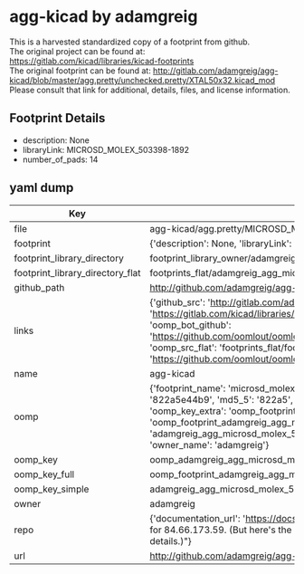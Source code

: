 # agg-kicad by adamgreig  
This is a harvested standardized copy of a footprint from github.  
The original project can be found at:  
https://gitlab.com/kicad/libraries/kicad-footprints  
The original footprint can be found at:
http://gitlab.com/adamgreig/agg-kicad/blob/master/agg.pretty/unchecked.pretty/XTAL50x32.kicad_mod
Please consult that link for additional, details, files, and license information.  
## Footprint Details
* description: None  
* libraryLink: MICROSD_MOLEX_503398-1892  
* number_of_pads: 14  
## yaml dump  
| Key | Value |  
| --- | --- |  
| file | agg-kicad/agg.pretty/MICROSD_MOLEX_503398-1892.kicad_mod |  
| footprint | {'description': None, 'libraryLink': 'MICROSD_MOLEX_503398-1892', 'number_of_pads': 14} |  
| footprint_library_directory | footprint_library_owner/adamgreig_agg-kicad |  
| footprint_library_directory_flat | footprints_flat/adamgreig_agg_microsd_molex_503398_1892/working |  
| github_path | http://github.com/adamgreig/agg-kicad/blob/master/agg.pretty/MICROSD_MOLEX_503398-1892.kicad_mod |  
| links | {'github_src': 'http://gitlab.com/adamgreig/agg-kicad/blob/master/agg.pretty/unchecked.pretty/XTAL50x32.kicad_mod', 'github_src_repo': 'https://gitlab.com/kicad/libraries/kicad-footprints', 'oomp_bot': 'footprints/adamgreig_agg_microsd_molex_503398_1892/working', 'oomp_bot_github': 'https://github.com/oomlout/oomlout_oomp_footprint_bot/tree/main/footprints/adamgreig_agg_microsd_molex_503398_1892/working', 'oomp_src_flat': 'footprints_flat/footprints_flat/adamgreig_agg_microsd_molex_503398_1892/working', 'oomp_src_flat_github': 'https://github.com/oomlout/oomlout_oomp_footprint_src/tree/main/footprints_flat/adamgreig_agg_microsd_molex_503398_1892/working'} |  
| name | agg-kicad |  
| oomp | {'footprint_name': 'microsd_molex_503398_1892', 'library_name': 'agg', 'md5': '822a5e44b904ab2dc4f98936af4d5a1b', 'md5_10': '822a5e44b9', 'md5_5': '822a5', 'md5_6': '822a5e', 'oomp_key': 'oomp_adamgreig_agg_microsd_molex_503398_1892', 'oomp_key_extra': 'oomp_footprint_adamgreig_agg_microsd_molex_503398_1892', 'oomp_key_full': 'oomp_footprint_adamgreig_agg_microsd_molex_503398_1892_822a5e', 'oomp_key_simple': 'adamgreig_agg_microsd_molex_503398_1892', 'original_filename': 'agg-kicad/agg.pretty/MICROSD_MOLEX_503398-1892.kicad_mod', 'owner_name': 'adamgreig'} |  
| oomp_key | oomp_adamgreig_agg_microsd_molex_503398_1892 |  
| oomp_key_full | oomp_footprint_adamgreig_agg_microsd_molex_503398_1892 |  
| oomp_key_simple | adamgreig_agg_microsd_molex_503398_1892 |  
| owner | adamgreig |  
| repo | {'documentation_url': 'https://docs.github.com/rest/overview/resources-in-the-rest-api#rate-limiting', 'message': "API rate limit exceeded for 84.66.173.59. (But here's the good news: Authenticated requests get a higher rate limit. Check out the documentation for more details.)"} |  
| url | http://github.com/adamgreig/agg-kicad |  

